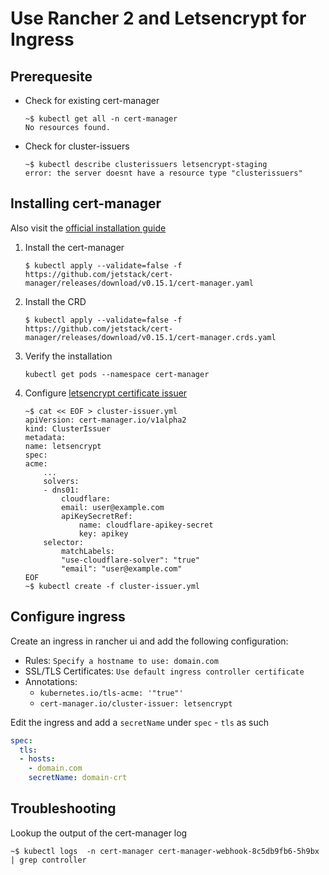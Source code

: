 # Use Rancher 2 and Letsencrypt for Ingress

## Prerequesite
- Check for existing cert-manager
    ```
    ~$ kubectl get all -n cert-manager
    No resources found.
    ```

- Check for cluster-issuers
    ```
    ~$ kubectl describe clusterissuers letsencrypt-staging
    error: the server doesnt have a resource type "clusterissuers"
    ```

## Installing cert-manager
Also visit the [official installation guide](https://cert-manager.io/docs/installation/kubernetes/)

1. Install the cert-manager
    ```
    $ kubectl apply --validate=false -f https://github.com/jetstack/cert-manager/releases/download/v0.15.1/cert-manager.yaml
    ```
2. Install the CRD
    ```
    $ kubectl apply --validate=false -f https://github.com/jetstack/cert-manager/releases/download/v0.15.1/cert-manager.crds.yaml
    ```
3. Verify the installation

    `kubectl get pods --namespace cert-manager`
4. Configure [letsencrypt certificate issuer](https://cert-manager.io/docs/configuration/acme/)
    ```
    ~$ cat << EOF > cluster-issuer.yml
    apiVersion: cert-manager.io/v1alpha2
    kind: ClusterIssuer
    metadata:
    name: letsencrypt
    spec:
    acme:
        ...
        solvers:
        - dns01:
            cloudflare:
            email: user@example.com
            apiKeySecretRef:
                name: cloudflare-apikey-secret
                key: apikey
        selector:
            matchLabels:
            "use-cloudflare-solver": "true"
            "email": "user@example.com"
    EOF
    ~$ kubectl create -f cluster-issuer.yml
    ```

## Configure ingress

Create an ingress in rancher ui and add the following configuration:
- Rules: `Specify a hostname to use: domain.com`
- SSL/TLS Certificates: `Use default ingress controller certificate`
- Annotations:
    - `kubernetes.io/tls-acme: '"true"'`
    - `cert-manager.io/cluster-issuer: letsencrypt`

Edit the ingress and add a `secretName` under `spec` - `tls` as such
```yaml
spec:
  tls:
  - hosts:
    - domain.com
    secretName: domain-crt
```

## Troubleshooting
Lookup the output of the cert-manager log

```
~$ kubectl logs  -n cert-manager cert-manager-webhook-8c5db9fb6-5h9bx | grep controller
```
